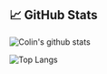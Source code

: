 ## &#128200; GitHub Stats
![Colin's github stats](https://github-readme-stats.vercel.app/api?username=ckoga&theme=react&show_icons=true)

![Top Langs](https://github-readme-stats.vercel.app/api/top-langs/?username=ckoga&theme=react&layout=compact)

<!--
**ckoga/ckoga** is a ✨ _special_ ✨ repository because its `README.md` (this file) appears on your GitHub profile.


